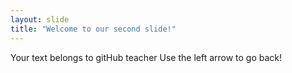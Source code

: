 ```yaml
---
layout: slide
title: "Welcome to our second slide!"
---
```

Your text belongs to gitHub teacher
Use the left arrow to go back!
